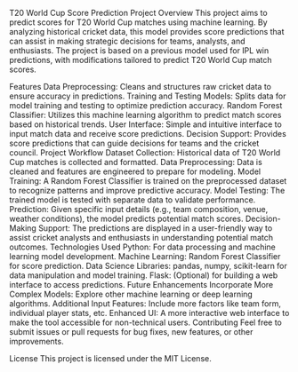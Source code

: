 T20 World Cup Score Prediction
Project Overview
This project aims to predict scores for T20 World Cup matches using machine learning. By analyzing historical cricket data, this model provides score predictions that can assist in making strategic decisions for teams, analysts, and enthusiasts. The project is based on a previous model used for IPL win predictions, with modifications tailored to predict T20 World Cup match scores.

Features
Data Preprocessing: Cleans and structures raw cricket data to ensure accuracy in predictions.
Training and Testing Models: Splits data for model training and testing to optimize prediction accuracy.
Random Forest Classifier: Utilizes this machine learning algorithm to predict match scores based on historical trends.
User Interface: Simple and intuitive interface to input match data and receive score predictions.
Decision Support: Provides score predictions that can guide decisions for teams and the cricket council.
Project Workflow
Dataset Collection: Historical data of T20 World Cup matches is collected and formatted.
Data Preprocessing: Data is cleaned and features are engineered to prepare for modeling.
Model Training: A Random Forest Classifier is trained on the preprocessed dataset to recognize patterns and improve predictive accuracy.
Model Testing: The trained model is tested with separate data to validate performance.
Prediction: Given specific input details (e.g., team composition, venue, weather conditions), the model predicts potential match scores.
Decision-Making Support: The predictions are displayed in a user-friendly way to assist cricket analysts and enthusiasts in understanding potential match outcomes.
Technologies Used
Python: For data processing and machine learning model development.
Machine Learning: Random Forest Classifier for score prediction.
Data Science Libraries: pandas, numpy, scikit-learn for data manipulation and model training.
Flask: (Optional) for building a web interface to access predictions.
Future Enhancements
Incorporate More Complex Models: Explore other machine learning or deep learning algorithms.
Additional Input Features: Include more factors like team form, individual player stats, etc.
Enhanced UI: A more interactive web interface to make the tool accessible for non-technical users.
Contributing
Feel free to submit issues or pull requests for bug fixes, new features, or other improvements.

License
This project is licensed under the MIT License.
